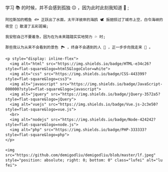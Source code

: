 <article style="width: 100%; height: 100%; position: relative;">
    学习 📚 的时候，并不会感到孤独 😔 ，因为此时此刻我知道 💋 ;    

    阿拉斯加的鳕鱼 🐟 正跃出了水面，太平洋彼岸的海鸥 🕊️ 振翅掠过了城市上空，白令海峡的夜空 🌃 散漫了五彩斑斓;  

    我安慰自己不要着急，因为在为未来踏踏实实地努力 💦 时;    

    那些我认为从来不会看到的景色 🏞️ ，终身不会遇到的人 🤝 ，正一步步向我走来 🤞 。  
    
    <p style="display: inline-flex">
      <img alt="html" src="https://img.shields.io/badge/HTML-e34c26?style=flat-square&logo=html5&logoColor=white">
      <img alt="css" src="https://img.shields.io/badge/CSS-443399?style=flat-square&logo=css3">
      <img alt="javascript" src="https://img.shields.io/badge/JavaScript-000000?style=flat-square&logo=javascript">
      <img alt="jquery" src="https://img.shields.io/badge/jQuery-3572a5?style=flat-square&logo=jQuery">
      <img alt="vuejs" src="https://img.shields.io/badge/Vue.js-2c3e50?style=flat-square&logo=vue.js">
      <br>
      <img alt="nodejs" src="https://img.shields.io/badge/Node-424242?style=flat-square&logo=node.js">
      <img alt="php" src="https://img.shields.io/badge/PHP-333333?style=flat-square&logo=php">
    </p>
    
    <img src="https://github.com/demigodliu/demigodliu/blob/master/lf.jpeg" style="position: absolute; right: 0; bottom: 0" class="lufei" alt="lu fei">
</article>

